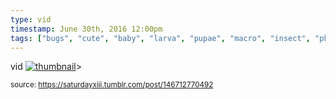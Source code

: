 ```yaml
---
type: vid
timestamp: June 30th, 2016 12:00pm
tags: ["bugs", "cute", "baby", "larva", "pupae", "macro", "insect", "photography"]
---
```

vid
[![thumbnail](http://i3.ytimg.com/vi/ge4gWmG17og/maxresdefault.jpg)](https://www.youtube.com/watch?v=ge4gWmG17og)>
  
<small>source: https://saturdayxiii.tumblr.com/post/146712770492</small>